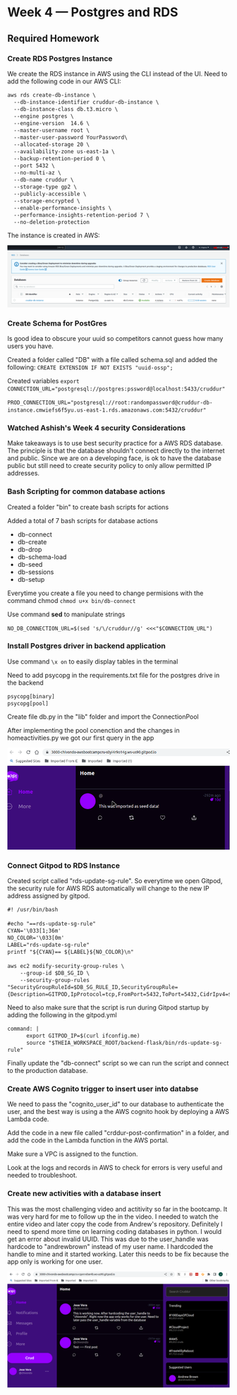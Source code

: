 # Week 4 — Postgres and RDS

## Required Homework

### Create RDS Postgres Instance

We create the RDS instance in AWS using the CLI instead of the UI. Need to add the following code in our AWS CLI:

```
aws rds create-db-instance \
  --db-instance-identifier cruddur-db-instance \
  --db-instance-class db.t3.micro \
  --engine postgres \
  --engine-version  14.6 \
  --master-username root \
  --master-user-password YourPassword\
  --allocated-storage 20 \
  --availability-zone us-east-1a \
  --backup-retention-period 0 \
  --port 5432 \
  --no-multi-az \
  --db-name cruddur \
  --storage-type gp2 \
  --publicly-accessible \
  --storage-encrypted \
  --enable-performance-insights \
  --performance-insights-retention-period 7 \
  --no-deletion-protection
```
The instance is created in AWS: 

![RDSInstance](assets/RDSInstance.png)



### Create Schema for PostGres

Is good idea to obscure your uuid so competitors cannot guess how many users you have.

Created a folder called "DB" with a file called schema.sql and added the following:
`CREATE EXTENSION IF NOT EXISTS "uuid-ossp";`

Created variables `export CONNECTION_URL="postgresql://postgres:pssword@localhost:5433/cruddur"`

`PROD_CONNECTION_URL="postgresql://root:randompassword@cruddur-db-instance.cmwiefs6f5yu.us-east-1.rds.amazonaws.com:5432/cruddur"`


### Watched Ashish's Week 4 security Considerations

Make takeaways is to use best security practice for a AWS RDS database. The principle is that the database shouldn't connect directly to the internet and public. Since we are on a developing face, is ok to have the database public but still need to create security policy to only allow permitted IP addresses.

### Bash Scripting for common database actions

Created a folder "bin" to create bash scripts for actions

Added a total of 7 bash scripts for database actions 
- db-connect 
- db-create
- db-drop
- db-schema-load
- db-seed
- db-sessions
- db-setup

Everytime you create a file you need to change permisions with the command chmod
`chmod u+x bin/db-connect`

Use command **sed** to manipulate strings

`NO_DB_CONNECTION_URL=$(sed 's/\/cruddur//g' <<<"$CONNECTION_URL")`


### Install Postgres driver in backend application

Use command `\x on` to easily display tables in the terminal

Need to add psycopg in the requirements.txt file for the postgres drive in the backend
```
psycopg[binary]
psycopg[pool]

```
Create file db.py in the "lib" folder and import the ConnectionPool

After implementing the pool conenction and the changes in homeactivities.py we got our first query in the app


![FirstQuery](assets/FirstQueryShown.png)

### Connect Gitpod to RDS Instance

Created script called "rds-update-sg-rule". So everytime we open Gitpod, the security rule for AWS RDS automatically will change to the new IP address assigned by gitpod. 

```
#! /usr/bin/bash

#echo "==rds-update-sg-rule"
CYAN='\033[1;36m'
NO_COLOR='\033[0m'
LABEL="rds-update-sg-rule"
printf "${CYAN}== ${LABEL}${NO_COLOR}\n"

aws ec2 modify-security-group-rules \
    --group-id $DB_SG_ID \
    --security-group-rules "SecurityGroupRuleId=$DB_SG_RULE_ID,SecurityGroupRule={Description=GITPOD,IpProtocol=tcp,FromPort=5432,ToPort=5432,CidrIpv4=$GITPOD_IP/32}"
```
Need to also make sure that the script is run during Gitpod startup by adding the following in the gitpod.yml

```
command: |
      export GITPOD_IP=$(curl ifconfig.me)
      source "$THEIA_WORKSPACE_ROOT/backend-flask/bin/rds-update-sg-rule"
```
Finally update the "db-connect" script so we can run the script and connect to the production database.
### Create AWS Cognito trigger to insert user into databse

We need to pass the "cognito_user_id" to our database to authenticate the user, and the best way is using a the AWS cognito hook by deploying a AWS Lambda code.

Add the code in a new file called "crddur-post-confirmation" in a folder, and add the code in the Lambda function in the AWS portal.

Make sure a VPC is assigned to the function.

Look at the logs and records in AWS to check for errors is very useful and needed to troubleshoot.

### Create new activities with a database insert

This was the most challenging video and actitivity so far in the bootcamp. It was very hard for me to follow up the in the video. I needed to watch the entire video and later copy the code from Andrew's repository. Definitely I need to spend more time on learning coding databases in python. I would get an error about invalid UUID. This was due to the user_handle was hardcode to "andrewbrown" instead of my user name. I hardcoded the handle to mine and it started working. Later this needs to be fix because the app only is working for one user.

![FirstPost](assets/FirstPost.png)
